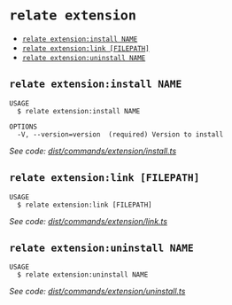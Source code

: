 `relate extension`
==================



* [`relate extension:install NAME`](#relate-extensioninstall-name)
* [`relate extension:link [FILEPATH]`](#relate-extensionlink-filepath)
* [`relate extension:uninstall NAME`](#relate-extensionuninstall-name)

## `relate extension:install NAME`

```
USAGE
  $ relate extension:install NAME

OPTIONS
  -V, --version=version  (required) Version to install
```

_See code: [dist/commands/extension/install.ts](https://github.com/neo-technology/daedalus/blob/v1.0.0/dist/commands/extension/install.ts)_

## `relate extension:link [FILEPATH]`

```
USAGE
  $ relate extension:link [FILEPATH]
```

_See code: [dist/commands/extension/link.ts](https://github.com/neo-technology/daedalus/blob/v1.0.0/dist/commands/extension/link.ts)_

## `relate extension:uninstall NAME`

```
USAGE
  $ relate extension:uninstall NAME
```

_See code: [dist/commands/extension/uninstall.ts](https://github.com/neo-technology/daedalus/blob/v1.0.0/dist/commands/extension/uninstall.ts)_
